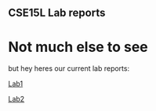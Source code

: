 ## CSE15L Lab reports
# Not much else to see
but hey heres our current lab reports:

[Lab1](https://zeni0s74.github.io/cse15l-lab-reports/Lab1)

[Lab2](https://zeni0s74.github.io/cse15l-lab-reports/Lab2)
